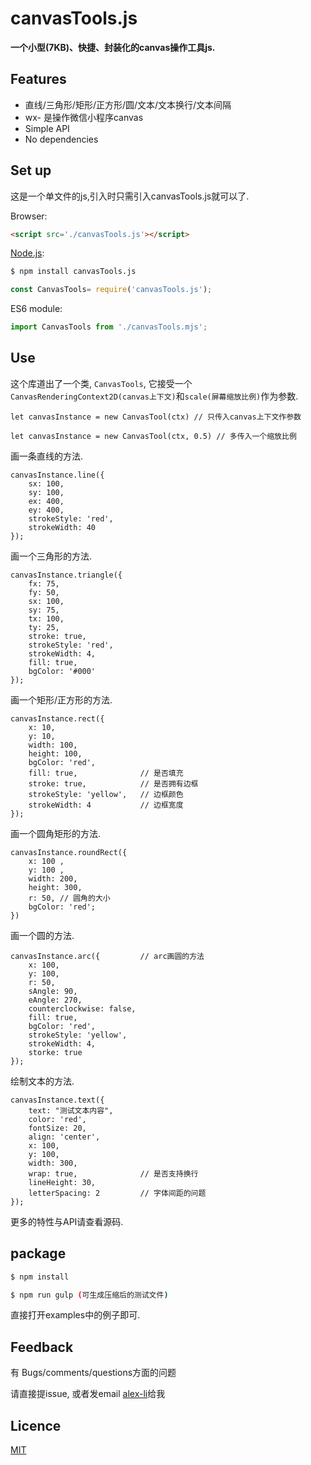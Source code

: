 # canvasTools.js

**一个小型(7KB)、快捷、封装化的canvas操作工具js.**

## Features

  - 直线/三角形/矩形/正方形/圆/文本/文本换行/文本间隔
  - wx- 是操作微信小程序canvas
  - Simple API
  - No dependencies

## Set up

这是一个单文件的js,引入时只需引入canvasTools.js就可以了.

Browser:

```html
<script src='./canvasTools.js'></script>
```

[Node.js](http://nodejs.org):

```bash
$ npm install canvasTools.js
```

```javascript
const CanvasTools= require('canvasTools.js');
```

ES6 module:

```javascript
import CanvasTools from './canvasTools.mjs';
```
## Use

这个库道出了一个类, `CanvasTools`, 它接受一个`CanvasRenderingContext2D(canvas上下文)`和`scale(屏幕缩放比例)`作为参数.


    let canvasInstance = new CanvasTool(ctx) // 只传入canvas上下文作参数

    let canvasInstance = new CanvasTool(ctx, 0.5) // 多传入一个缩放比例 

画一条直线的方法.

    canvasInstance.line({
        sx: 100,
        sy: 100,
        ex: 400,
        ey: 400,
        strokeStyle: 'red',
        strokeWidth: 40
    });

画一个三角形的方法.

    canvasInstance.triangle({
        fx: 75,
        fy: 50,
        sx: 100,
        sy: 75,
        tx: 100,
        ty: 25,
        stroke: true,
        strokeStyle: 'red',
        strokeWidth: 4,
        fill: true,
        bgColor: '#000'
    });

画一个矩形/正方形的方法.

    canvasInstance.rect({
        x: 10, 
        y: 10,
        width: 100,
        height: 100,
        bgColor: 'red',
        fill: true,              // 是否填充
        stroke: true,            // 是否拥有边框
        strokeStyle: 'yellow',   // 边框颜色 
        strokeWidth: 4           // 边框宽度
    });

画一个圆角矩形的方法.

    canvasInstance.roundRect({
        x: 100 , 
        y: 100 , 
        width: 200, 
        height: 300, 
        r: 50, // 圆角的大小 
        bgColor: 'red';
    })

画一个圆的方法.

    canvasInstance.arc({         // arc画圆的方法
        x: 100,
        y: 100,
        r: 50,
        sAngle: 90,
        eAngle: 270,
        counterclockwise: false,
        fill: true,
        bgColor: 'red',
        strokeStyle: 'yellow',
        strokeWidth: 4,
        storke: true
    });

绘制文本的方法.

    canvasInstance.text({
        text: "测试文本内容",
        color: 'red',
        fontSize: 20,
        align: 'center',
        x: 100,
        y: 100,
        width: 300,
        wrap: true,              // 是否支持换行
        lineHeight: 30,
        letterSpacing: 2         // 字体间距的问题
    });

更多的特性与API请查看源码.

## package

```bash
$ npm install

$ npm run gulp (可生成压缩后的测试文件)
```

直接打开examples中的例子即可.

## Feedback

有 Bugs/comments/questions方面的问题

请直接提issue, 或者发email <a href="alexlismile@163.com">alex-li</a>给我

## Licence

[MIT](LICENCE)

